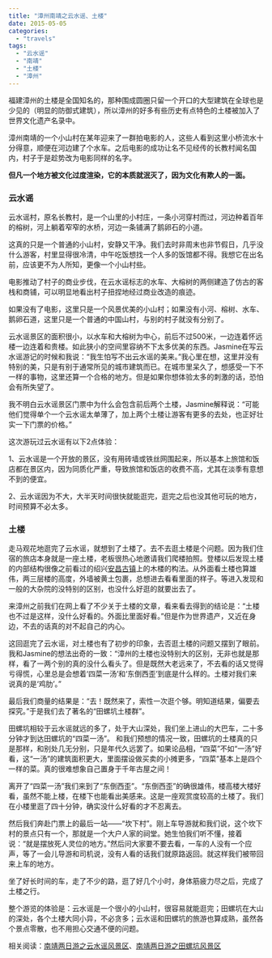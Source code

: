```yaml
---
title: "漳州南靖之云水谣、土楼"
date: 2015-05-05
categories: 
  - "travels"
tags: 
  - "云水谣"
  - "南靖"
  - "土楼"
  - "漳州"
---
```


福建漳州的土楼是全国知名的，那种围成圆圈只留一个开口的大型建筑在全球也是少见的（明显的防御式建筑），所以漳州的好多有些历史有点特色的土楼被加入了世界文化遗产名录中。

漳州南靖的一个小山村在某年迎来了一群拍电影的人，这些人看到这里小桥流水十分得意，顺便在河边建了个水车。之后电影的成功让名不见经传的长教村闻名国内，村子于是趁势改为电影同样的名字。

**但凡一个地方被文化过度渲染，它的本质就泯灭了，因为文化有欺人的一面。**

### 云水谣

云水谣村，原名长教村，是一个山里的小村庄，一条小河穿村而过，河边种着百年的榕树，河上躺着窄窄的水桥，河边一条铺满了鹅卵石的小道。

这真的只是一个普通的小山村，安静又干净。我们去时非周末也非节假日，几乎没什么游客，村里显得很冷清，中午吃饭想找一个人多的饭馆都不得。我想它在出名前，应该更不为人所知，更像一个小山村些。

电影推动了村子的商业步伐，在云水谣标志的水车、大榕树的两侧建造了仿古的客栈和商铺，可以明显地看出村子扭捏地经过商业改造的痕迹。

如果没有了电影，这里只是一个风景优美的小山村；如果没有小河、榕树、水车、鹅卵石道，这里只是一个普通的中国山村，与别的村子就没有分别了。

云水谣景区的面积很小，以水车和大榕树为中心，前后不过500米，一边连着怀远楼一边连着和贵楼。如此狭小的空间里容纳不下太多优美的东西。Jasmine在写云水谣游记的时候和我说：“我生怕写不出云水谣的美来。”我心里在想，这里并没有特别的美，只是有别于通常所见的城市建筑而已。在城市里呆久了，想感受一下不一样的事物，这里还算一个合格的地方。但是如果你想体验太多的刺激的话，恐怕会有所失望了。

我不明白云水谣景区门票中为什么会包含前后两个土楼，Jasmine解释说：“可能他们觉得单个一个云水谣太单薄了，加上两个土楼让游客有更多的去处，也正好壮实一下门票的价格。”

这次游玩过云水谣有以下2点体验：

1、云水谣是一个开放的景区，没有用砖墙或铁丝网围起来，所以基本上旅馆和饭店都在景区内，因为同质化严重，导致旅馆和饭店的收费不高，尤其在淡季有意想不到的便宜。

2、云水谣因为不大，大半天时间很快就能逛完，逛完之后也没其他可玩的地方，时间预算不必太多。

### 土楼

走马观花地逛完了云水谣，就想到了土楼了。去不去逛土楼是个问题。因为我们住宿的旅店本身就是一座土楼，老板很热心地邀请我们爬楼拍照。登楼以后发现土楼的内部结构很像之前看过的绍兴[安昌古镇](https://www.jfsay.com/archives/285.html)上的木楼的构法。从外面看土楼也算雄伟，两三层楼的高度，外墙被黄土包裹，总想进去看看里面的样子。等进入发现和一般的大杂院的没特别的区别，也没什么好逛的就要出去了。

来漳州之前我们在网上看了不少关于土楼的文章，看来看去得到的结论是：“土楼也不过是这样，没什么好看的。外面比里面好看。”但是作为世界遗产，又近在身边，不去的话真的对不起自己的内心。

这回逛完了云水谣，对土楼也有了初步的印象，去否逛土楼的问题又摆到了眼前。我和Jasmine的想法出奇的一致：“漳州的土楼也没特别大的区别，无非也就是那样，看了一两个别的真的没什么看头了。但是既然大老远来了，不去看的话又觉得亏得慌，心里总是会想着‘四菜一汤’和‘东倒西歪’到底是什么样的。土楼对我们来说真的是‘鸡肋’。”

最后我们商量的结果是：“去！既然来了，索性一次逛个够。明知道结果，偏要去探究。”于是我们去了著名的“田螺坑土楼群”。

田螺坑相较于云水谣就远的多了，处于大山深处，我们坐上进山的大巴车，二十多分钟才到达田螺坑的“四菜一汤”。 和我们预想的情况一致，田螺坑的土楼真的只是那样，和别处几无分别，只是年代久远罢了。如果论品相，“四菜”不如“一汤”好看，这“一汤”的建筑面积更大，里面摆设做买卖的小摊更多，“四菜”基本上是四个一样的菜。真的很难想象自己置身于千年古屋之间！

离开了“四菜一汤”我们来到了“东倒西歪”。“东倒西歪”的确很雄伟，楼高楼大楼好看，虽然不能上楼，在楼下也能看出美感来。这是一座观赏度较高的土楼了。我们在小楼里逛了四十分钟，确实没什么好看的才不忍离去。

然后我们奔赴门票上的最后一站——“坎下村”。刚上车导游就和我们说，这个坎下村的景点只有一个，那就是一个大户人家的祠堂。她生怕我们听不懂，接着说：“就是摆放死人灵位的地方。”然后问大家要不要去看，一车的人没有一个应声，等了一会儿导游和司机说，没有人看的话我们就原路返回。就这样我们被带回来上车的地方。

坐了好长时间的车，走了不少的路，逛了好几个小时，身体筋疲力尽之后，完成了土楼之行。

整个游览的体验是：云水谣是一个很小的小山村，很容易就能逛完；田螺坑在大山的深处，各个土楼大同小异，不必贪多；云水谣和田螺坑的旅游也算成熟，虽然各个景点零散，也不用担心交通不便的问题。

相关阅读：[南靖两日游之云水谣风景区](http://www.jfsay.com/archives/898.html)、[南靖两日游之田螺坑风景区](http://www.jfsay.com/archives/899.html)
